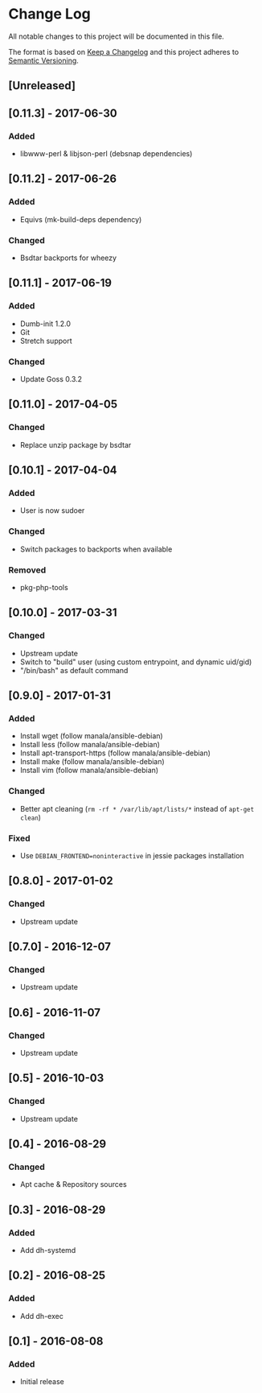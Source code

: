 # Change Log
All notable changes to this project will be documented in this file.

The format is based on [Keep a Changelog](http://keepachangelog.com/)
and this project adheres to [Semantic Versioning](http://semver.org/).

## [Unreleased]

## [0.11.3] - 2017-06-30
### Added
- libwww-perl & libjson-perl (debsnap dependencies)

## [0.11.2] - 2017-06-26
### Added
- Equivs (mk-build-deps dependency)

### Changed
- Bsdtar backports for wheezy

## [0.11.1] - 2017-06-19
### Added
- Dumb-init 1.2.0
- Git
- Stretch support

### Changed
- Update Goss 0.3.2

## [0.11.0] - 2017-04-05
### Changed
- Replace unzip package by bsdtar

## [0.10.1] - 2017-04-04
### Added
- User is now sudoer

### Changed
- Switch packages to backports when available

### Removed
 - pkg-php-tools

## [0.10.0] - 2017-03-31
### Changed
- Upstream update
- Switch to "build" user (using custom entrypoint, and dynamic uid/gid)
- "/bin/bash" as default command

## [0.9.0] - 2017-01-31
### Added
- Install wget (follow manala/ansible-debian)
- Install less (follow manala/ansible-debian)
- Install apt-transport-https (follow manala/ansible-debian)
- Install make (follow manala/ansible-debian)
- Install vim (follow manala/ansible-debian)

### Changed
- Better apt cleaning (```rm -rf * /var/lib/apt/lists/*``` instead of ```apt-get clean```)

### Fixed
- Use ```DEBIAN_FRONTEND=noninteractive``` in jessie packages installation

## [0.8.0] - 2017-01-02
### Changed
- Upstream update

## [0.7.0] - 2016-12-07
### Changed
- Upstream update

## [0.6] - 2016-11-07
### Changed
- Upstream update

## [0.5] - 2016-10-03
### Changed
- Upstream update

## [0.4] - 2016-08-29
### Changed
- Apt cache & Repository sources

## [0.3] - 2016-08-29
### Added
- Add dh-systemd

## [0.2] - 2016-08-25
### Added
- Add dh-exec

## [0.1] - 2016-08-08
### Added
- Initial release

